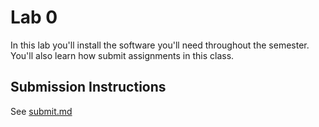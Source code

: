 # Lab 0

In this lab you'll install the software you'll need throughout the semester. You'll also learn how submit assignments in this class.

## Submission Instructions

See [submit.md](submit.md)
